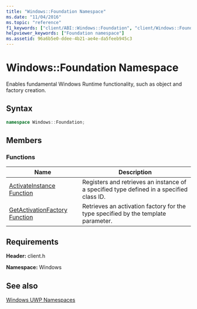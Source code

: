 ```yaml
---
title: "Windows::Foundation Namespace"
ms.date: "11/04/2016"
ms.topic: "reference"
f1_keywords: ["client/ABI::Windows::Foundation", "client/Windows::Foundation"]
helpviewer_keywords: ["Foundation namespace"]
ms.assetid: 96a6b5e0-ddee-4b21-ae4e-da5feeb945c3
---
```

# Windows::Foundation Namespace

Enables fundamental Windows Runtime functionality, such as object and factory creation.

## Syntax

```cpp
namespace Windows::Foundation;
```

## Members

### Functions

|Name|Description|
|----------|-----------------|
|[ActivateInstance Function](activateinstance-function.md)|Registers and retrieves an instance of a specified type defined in a specified class ID.|
|[GetActivationFactory Function](getactivationfactory-function.md)|Retrieves an activation factory for the type specified by the template parameter.|

## Requirements

**Header:** client.h

**Namespace:** Windows

## See also

[Windows UWP Namespaces](/uwp/api/)